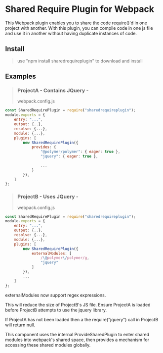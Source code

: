# Shared Require Plugin for Webpack

This Webpack plugin enables you to share the code require()'d in one project with another. With this plugin, you can compile code in one js file and use it in another without having duplicate instances of code.

## Install

> use "npm install sharedrequireplugin" to download and install

## Examples
> ### ProjectA - Contains JQuery - 
> webpack.config.js
``` javascript
const SharedRequirePlugin = require("sharedrequireplugin");
module.exports = {
    entry: "...",
    output: {..},
    resolve: {...},
    module: {...},
    plugins: [
		new SharedRequirePlugin({
			provides: {
				"@polymer/polymer": { eager: true },
				"jquery": { eager: true },
				
				...
			}
		}),
    ]
};
```

> ### ProjectB - Uses JQuery - 
> webpack.config.js
``` javascript
const SharedRequirePlugin = require("sharedrequireplugin");
module.exports = {
    entry: "...",
    output: {..},
    resolve: {...},
    module: {...},
    plugins: [
		new SharedRequirePlugin({
			externalModules: [
				/\@polymer\/polymer/g,
				"jquery"
			]
		}),
        ...
    ]
};
```

externalModules now support regex expressions.

This will reduce the size of ProjectB's JS file.
Ensure ProjectA is loaded before ProjectB attempts to use the jquery library.

If ProjectA has not been loaded then a the require("jquery") call in ProjectB will return null.

This component uses the internal ProvideSharedPlugin to enter shared modules into webpack's shared space, then provides a mechanism for accessing these shared modules globally.